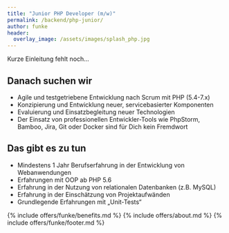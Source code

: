 ```yaml
---
title: "Junior PHP Developer (m/w)"
permalink: /backend/php-junior/
author: funke
header:
  overlay_image: /assets/images/splash_php.jpg
---
```


Kurze Einleitung fehlt noch...

## Danach suchen wir

* Agile und testgetriebene Entwicklung nach Scrum mit PHP (5.4-7.x)
* Konzipierung und Entwicklung neuer, servicebasierter Komponenten
* Evaluierung und Einsatzbegleitung neuer Technologien
* Der Einsatz von professionellen Entwickler-Tools wie PhpStorm, Bamboo, Jira, Git oder Docker sind für Dich kein Fremdwort 

## Das gibt es zu tun

* Mindestens 1 Jahr Berufserfahrung in der Entwicklung von Webanwendungen
* Erfahrungen mit OOP ab PHP 5.6
* Erfahrung in der Nutzung von relationalen Datenbanken (z.B. MySQL)
* Erfahrung in der Einschätzung von Projektaufwänden
* Grundlegende Erfahrungen mit „Unit-Tests“

{% include offers/funke/benefits.md %}
{% include offers/about.md %}
{% include offers/funke/footer.md %}
